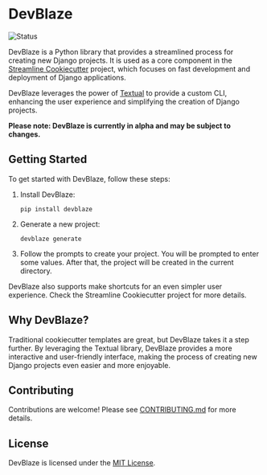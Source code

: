 # DevBlaze

![Status](https://img.shields.io/badge/status-alpha-red)


DevBlaze is a Python library that provides a streamlined process for creating new Django projects. It is used as a core component in the [Streamline Cookiecutter](https://github.com/godd0t/streamline-cookiecutter) project, which focuses on fast development and deployment of Django applications.

DevBlaze leverages the power of [Textual](https://github.com/textualize/textual/) to provide a custom CLI, enhancing the user experience and simplifying the creation of Django projects.

**Please note: DevBlaze is currently in alpha and may be subject to changes.**


## Getting Started

To get started with DevBlaze, follow these steps:

1. Install DevBlaze:

    ```
    pip install devblaze
    ```
2. Generate a new project:

    ```
    devblaze generate
    ```
3. Follow the prompts to create your project.
You will be prompted to enter some values. After that, the project will be created in the current directory.

DevBlaze also supports make shortcuts for an even simpler user experience. Check the Streamline Cookiecutter project for more details.

## Why DevBlaze?

Traditional cookiecutter templates are great, but DevBlaze takes it a step further. By leveraging the Textual library, DevBlaze provides a more interactive and user-friendly interface, making the process of creating new Django projects even easier and more enjoyable.
   
## Contributing

Contributions are welcome! Please see [CONTRIBUTING.md](CONTRIBUTING.md) for more details.

## License

DevBlaze is licensed under the [MIT License](LICENSE).
